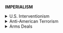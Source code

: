**IMPERIALISM**

<details markdown="1">
<summary>U.S. Interventionism</summary>

# **U.S. Interventionism**
**Interventionism has a detrimental impact: it starts civil wars, kills hundreds of thousands, generates migrant crises, fuels poverty and gang violence, and supports dictators.**

- [Vice: Kazdin 18](https://www.vice.com/en_us/article/qvnyzq/central-america-atrocities-caused-immigration-crisis) (various sources included)
  - Central American devastation and refugee crisis was created or at least helped by the **US’s interference in those countries** going back decades
  - 1954 Guatemala CIA Coup (Elizabeth Oglesby, professor of Latin American studies, University of Arizona)
    - Overthrew democratic government
    - continued to train the Guatemalan military well into the 70s
    -  an estimated **200,000 were killed**
    - Sparked a **36-year-long civil war**
    - **hundreds of thousands of people were displaced**
  - Late 70s US Opposition in Nicaragua
    - A Nicaraguan resistance group overthrew the country’s dictatorship that had been in power for over 40 years
    - the US opposed the revolution, **backed the dictatorship**, and supported the Contra rebels
  - El Salvador, Cold War Era (Xochitl Sanchez of the Central American Resource Center, Los Angeles)
    - The US amplified its presence in the region in order to defeat the guerrillas of the FMLN
    - Created the rampant and **bloody gang violence**, **dire poverty**, **displacement** and migration from El Salvador.

*This is just a brief overview of some of the U.S.’ most famous Latin American interventions. RockyDerFailure#6781 has a MASSIVE list of a variety of worldwide interventions [here](https://docs.google.com/document/d/1o3UycdBFOziaBxEtoEuUaC_NuJPfQlDsMA4YA1KRlkM/edit).*

------------

</details>
<details markdown="1">
<summary>Anti-American Terrorism</summary>

# **Anti-American Terrorism**
` `**Anti-American terrorism is primarily fueled by foreign policy and a legacy of interventionalism, rather than a distrust in democracy or “western values.”**

- [Pew Research: Kohut 05](https://www.pewresearch.org/2005/11/10/arab-and-muslim-perceptions-of-the-united-states/)
  - An analysis of Middle Eastern perceptions and their relations to terrorism
  - Found that the U.S. is less popular in the Middle East than in any other part of the world and that *“anti-Americanism around the world is **driven** first and foremost by **opposition to U.S. foreign policy**.”*
  - High pluralities in all Middle Eastern countries surveyed cited opposition to the U.S. based on:
    - The war in Iraq
    - The war on terror
    - the perception that America acts unilaterally on the world stage
    - U.S. policy in the Israeli-Palestinian Conflict
  - Also found that Middle Easterners do not hate so-called “Western values” nor cite that as a point of opposition against the U.S.
    - *“overwhelming majorities of Jordanians, Lebanese, and Moroccans say **democracy** is not just a Western way of governance, and that **it can work in their countries**”*

- [Pew Research 05](https://www.pewresearch.org/global/2005/07/14/islamic-extremism-common-concern-for-muslim-and-western-publics/)
  - Support for democracy is high in Middle Eastern countries; the public generally does not have a hatred for perceived “Western values”
  - The following proportions of the public say that democracy can work well and is not just for the West:
    - Morocco (83%)
    - Lebanon (83%)
    - Jordan (80%)
    - Indonesia (77%)
    - Turkey (48%)
    - Pakistan (43%)

------------

</details>
<details markdown="1">
<summary>Arms Deals</summary>

# **Arms Deals**
**Arms deals and similar forms of military aid create, prolong, and intensify conflict.**

- [CATO: Thrall and Dorminey 18](https://www.cato.org/publications/policy-analysis/risky-business-role-arms-sales-us-foreign-policy%23full)
  - Arms sales **make conflict more likely**.
  - Recipients of new weapons feel more confident about launching attacks or because changes in the local balance of power can fuel tensions and promote preventive strikes by others.
  - Arms sales can also **prolong and intensify ongoing conflicts** and **erode regional stability**
  - Studies:
    - Sub-Saharan Africa study: “arms transfers are significant and positive predictors of increased probability of war.’”
    - Africa study: “Weapons imports are essential additives in this recipe for armed conflict and carnage.”

</details>